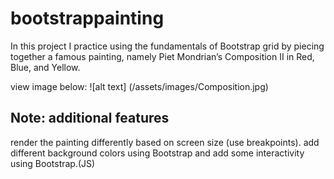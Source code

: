 # bootstrappainting
In this project I practice using the fundamentals of Bootstrap grid by piecing together a famous painting, namely Piet Mondrian’s Composition II in Red, Blue, and Yellow.

view image below:
![alt text] (/assets/images/Composition.jpg)

## Note: additional features
render the painting differently based on screen size (use breakpoints).
add different background colors using Bootstrap and
add some interactivity using Bootstrap.(JS)


